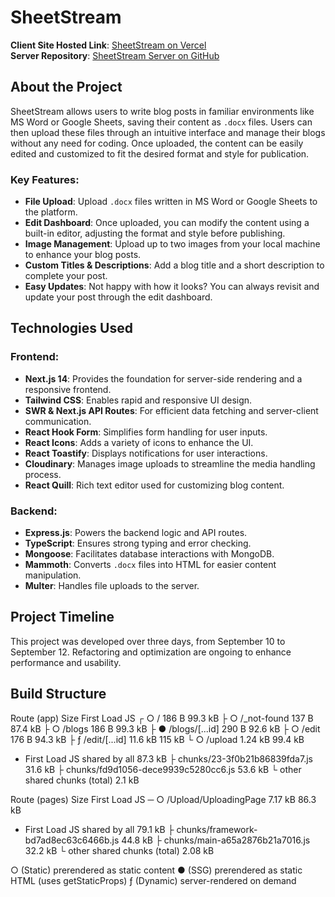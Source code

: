 # SheetStream

**Client Site Hosted Link**: [SheetStream on Vercel](https://vercel.ssd)  
**Server Repository**: [SheetStream Server on GitHub](https://github.com/tigermursa/SheetStream_Server)

## About the Project

SheetStream allows users to write blog posts in familiar environments like MS Word or Google Sheets, saving their content as `.docx` files. Users can then upload these files through an intuitive interface and manage their blogs without any need for coding. Once uploaded, the content can be easily edited and customized to fit the desired format and style for publication.

### Key Features:

- **File Upload**: Upload `.docx` files written in MS Word or Google Sheets to the platform.
- **Edit Dashboard**: Once uploaded, you can modify the content using a built-in editor, adjusting the format and style before publishing.
- **Image Management**: Upload up to two images from your local machine to enhance your blog posts.
- **Custom Titles & Descriptions**: Add a blog title and a short description to complete your post.
- **Easy Updates**: Not happy with how it looks? You can always revisit and update your post through the edit dashboard.

## Technologies Used

### Frontend:

- **Next.js 14**: Provides the foundation for server-side rendering and a responsive frontend.
- **Tailwind CSS**: Enables rapid and responsive UI design.
- **SWR & Next.js API Routes**: For efficient data fetching and server-client communication.
- **React Hook Form**: Simplifies form handling for user inputs.
- **React Icons**: Adds a variety of icons to enhance the UI.
- **React Toastify**: Displays notifications for user interactions.
- **Cloudinary**: Manages image uploads to streamline the media handling process.
- **React Quill**: Rich text editor used for customizing blog content.

### Backend:

- **Express.js**: Powers the backend logic and API routes.
- **TypeScript**: Ensures strong typing and error checking.
- **Mongoose**: Facilitates database interactions with MongoDB.
- **Mammoth**: Converts `.docx` files into HTML for easier content manipulation.
- **Multer**: Handles file uploads to the server.

## Project Timeline

This project was developed over three days, from September 10 to September 12. Refactoring and optimization are ongoing to enhance performance and usability.


## Build Structure

Route (app)                               Size     First Load JS
┌ ○ /                                     186 B          99.3 kB
├ ○ /_not-found                           137 B          87.4 kB
├ ○ /blogs                                186 B          99.3 kB
├ ● /blogs/[...id]                        290 B          92.6 kB
├ ○ /edit                                 176 B          94.3 kB
├ ƒ /edit/[...id]                         11.6 kB         115 kB
└ ○ /upload                               1.24 kB        99.4 kB
+ First Load JS shared by all             87.3 kB
  ├ chunks/23-3f0b21b86839fda7.js         31.6 kB
  ├ chunks/fd9d1056-dece9939c5280cc6.js   53.6 kB
  └ other shared chunks (total)           2.1 kB

Route (pages)                             Size     First Load JS
─ ○ /Upload/UploadingPage                 7.17 kB        86.3 kB
+ First Load JS shared by all             79.1 kB
  ├ chunks/framework-bd7ad8ec63c6466b.js  44.8 kB
  ├ chunks/main-a65a2876b21a7016.js       32.2 kB
  └ other shared chunks (total)           2.08 kB

○  (Static)   prerendered as static content
●  (SSG)      prerendered as static HTML (uses getStaticProps)
ƒ  (Dynamic)  server-rendered on demand